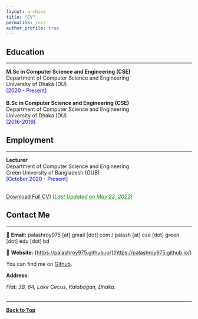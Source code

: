 ```yaml
---
layout: archive
title: "CV"
permalink: /cv/
author_profile: true
---
```

## Education
-------------
**M.Sc in Computer Science and Engineering (CSE)** <br />
Department of Computer Science and Engineering <br />
University of Dhaka (DU) <br />
<span style ="color:blue"> [2020 - Present] </span> 
<br /> <br />
**B.Sc in Computer Science and Engineering (CSE)** <br />
Department of Computer Science and Engineering <br />
University of Dhaka (DU) <br />
<span style ="color:blue"> [2016-2019] </span> 
<br />

## Employment
-------------
**Lecturer** <br />
Department of Computer Science and Engineering <br />
Green University of Bangladesh (GUB)<br />
<span style ="color:blue"> [October 2020 - Present] </span> 
<br /><br />

[Download Full CV](https://github.com/PalashRoy975/PalashRoy975.github.io/blob/2fcf7a367ef2b922e035dfefa9f3308ce869f105/files/Palash_Roy_CV%20(Updated%20on%2022nd%20May,%202022).pdf)) <span style ="color:Green"> [<ins>*Last Updated on May 22, 2022*</ins>] </span>

## Contact Me
-------------

📧 **Email:** palashroy975 [at] gmail [dot] com / palash [at] cse [dot] green [dot] edu [dot] bd  <br /> 

📒 **Website:** [https://palashroy975.github.io/](https://palashroy975.github.io/) <br />

You can find me on [Github](https://github.com/PalashRoy975).


**Address:**
<address>
Flat: 3B, 84, Lake Circus, Kalabagan, Dhaka. <br /> 
</address> 
<br /> 

----------------------------------------

[**Back to Top**](#)
